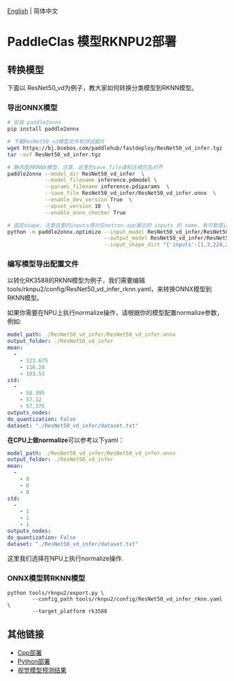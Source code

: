 [English](README.md) | 简体中文
# PaddleClas 模型RKNPU2部署

## 转换模型
下面以 ResNet50_vd为例子，教大家如何转换分类模型到RKNN模型。

### 导出ONNX模型
```bash
# 安装 paddle2onnx
pip install paddle2onnx

# 下载ResNet50_vd模型文件和测试图片
wget https://bj.bcebos.com/paddlehub/fastdeploy/ResNet50_vd_infer.tgz
tar -xvf ResNet50_vd_infer.tgz

# 静态图转ONNX模型，注意，这里的save_file请和压缩包名对齐
paddle2onnx --model_dir ResNet50_vd_infer  \
            --model_filename inference.pdmodel \
            --params_filename inference.pdiparams  \
            --save_file ResNet50_vd_infer/ResNet50_vd_infer.onnx  \
            --enable_dev_version True  \
            --opset_version 10  \
            --enable_onnx_checker True

# 固定shape，注意这里的inputs得对应netron.app展示的 inputs 的 name，有可能是image 或者 x
python -m paddle2onnx.optimize --input_model ResNet50_vd_infer/ResNet50_vd_infer.onnx \
                               --output_model ResNet50_vd_infer/ResNet50_vd_infer.onnx \
                               --input_shape_dict "{'inputs':[1,3,224,224]}"
```  

### 编写模型导出配置文件
以转化RK3588的RKNN模型为例子，我们需要编辑tools/rknpu2/config/ResNet50_vd_infer_rknn.yaml，来转换ONNX模型到RKNN模型。

如果你需要在NPU上执行normalize操作，请根据你的模型配置normalize参数，例如:
```yaml
model_path: ./ResNet50_vd_infer/ResNet50_vd_infer.onnx
output_folder: ./ResNet50_vd_infer
mean:
  -
    - 123.675
    - 116.28
    - 103.53
std:
  -
    - 58.395
    - 57.12
    - 57.375
outputs_nodes:
do_quantization: False
dataset: "./ResNet50_vd_infer/dataset.txt"
```

**在CPU上做normalize**可以参考以下yaml：
```yaml
model_path: ./ResNet50_vd_infer/ResNet50_vd_infer.onnx
output_folder: ./ResNet50_vd_infer
mean:
  -
    - 0
    - 0
    - 0
std:
  -
    - 1
    - 1
    - 1
outputs_nodes:
do_quantization: False
dataset: "./ResNet50_vd_infer/dataset.txt"
```
这里我们选择在NPU上执行normalize操作.


### ONNX模型转RKNN模型
```shell
python tools/rknpu2/export.py \
        --config_path tools/rknpu2/config/ResNet50_vd_infer_rknn.yaml \
        --target_platform rk3588
```

## 其他链接
- [Cpp部署](./cpp)
- [Python部署](./python)
- [视觉模型预测结果](../../../../../docs/api/vision_results/)

